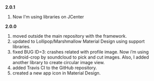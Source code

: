 **2.0.1**

1. Now I'm using libraries on JCenter



**2.0.0**

1. moved outside the main repository with the framework.
2. updated to Lollipop/Marshmallow Material Design using support libraries.
3. fixed BUG ID=3: crashes related with profile image. Now i’m using android-crop by soundcloud to pick and cut images. Also, I added another library to create circular image view.
4. added Travis CI to the GitHub repository.
5. created a new app icon in Material Design.